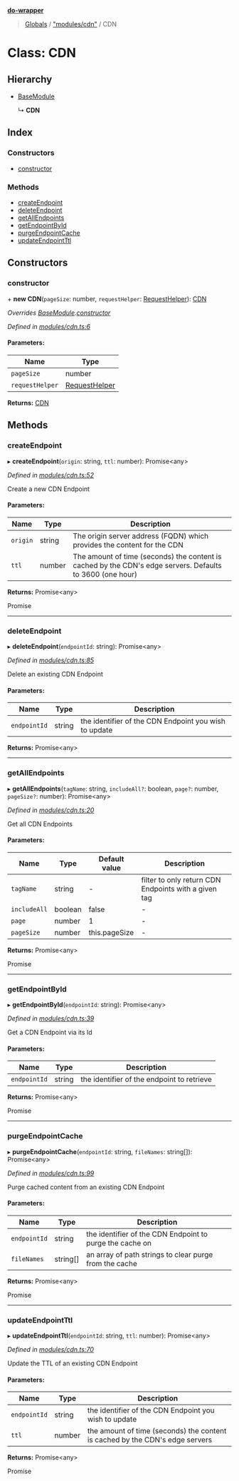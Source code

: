 **[do-wrapper](../README.md)**

> [Globals](../globals.md) / ["modules/cdn"](../modules/_modules_cdn_.md) / CDN

# Class: CDN

## Hierarchy

* [BaseModule](_modules_base_module_.basemodule.md)

  ↳ **CDN**

## Index

### Constructors

* [constructor](_modules_cdn_.cdn.md#constructor)

### Methods

* [createEndpoint](_modules_cdn_.cdn.md#createendpoint)
* [deleteEndpoint](_modules_cdn_.cdn.md#deleteendpoint)
* [getAllEndpoints](_modules_cdn_.cdn.md#getallendpoints)
* [getEndpointById](_modules_cdn_.cdn.md#getendpointbyid)
* [purgeEndpointCache](_modules_cdn_.cdn.md#purgeendpointcache)
* [updateEndpointTtl](_modules_cdn_.cdn.md#updateendpointttl)

## Constructors

### constructor

\+ **new CDN**(`pageSize`: number, `requestHelper`: [RequestHelper](_request_helper_.requesthelper.md)): [CDN](_modules_cdn_.cdn.md)

*Overrides [BaseModule](_modules_base_module_.basemodule.md).[constructor](_modules_base_module_.basemodule.md#constructor)*

*Defined in [modules/cdn.ts:6](https://github.com/matt-major/do-wrapper/blob/ace756c/src/modules/cdn.ts#L6)*

#### Parameters:

Name | Type |
------ | ------ |
`pageSize` | number |
`requestHelper` | [RequestHelper](_request_helper_.requesthelper.md) |

**Returns:** [CDN](_modules_cdn_.cdn.md)

## Methods

### createEndpoint

▸ **createEndpoint**(`origin`: string, `ttl`: number): Promise<any\>

*Defined in [modules/cdn.ts:52](https://github.com/matt-major/do-wrapper/blob/ace756c/src/modules/cdn.ts#L52)*

Create a new CDN Endpoint

#### Parameters:

Name | Type | Description |
------ | ------ | ------ |
`origin` | string | The origin server address (FQDN) which provides the content for the CDN |
`ttl` | number | The amount of time (seconds) the content is cached by the CDN's edge servers. Defaults to 3600 (one hour) |

**Returns:** Promise<any\>

Promise

___

### deleteEndpoint

▸ **deleteEndpoint**(`endpointId`: string): Promise<any\>

*Defined in [modules/cdn.ts:85](https://github.com/matt-major/do-wrapper/blob/ace756c/src/modules/cdn.ts#L85)*

Delete an existing CDN Endpoint

#### Parameters:

Name | Type | Description |
------ | ------ | ------ |
`endpointId` | string | the identifier of the CDN Endpoint you wish to update  |

**Returns:** Promise<any\>

___

### getAllEndpoints

▸ **getAllEndpoints**(`tagName`: string, `includeAll?`: boolean, `page?`: number, `pageSize?`: number): Promise<any\>

*Defined in [modules/cdn.ts:20](https://github.com/matt-major/do-wrapper/blob/ace756c/src/modules/cdn.ts#L20)*

Get all CDN Endpoints

#### Parameters:

Name | Type | Default value | Description |
------ | ------ | ------ | ------ |
`tagName` | string | - | filter to only return CDN Endpoints with a given tag |
`includeAll` | boolean | false | - |
`page` | number | 1 | - |
`pageSize` | number | this.pageSize | - |

**Returns:** Promise<any\>

Promise

___

### getEndpointById

▸ **getEndpointById**(`endpointId`: string): Promise<any\>

*Defined in [modules/cdn.ts:39](https://github.com/matt-major/do-wrapper/blob/ace756c/src/modules/cdn.ts#L39)*

Get a CDN Endpoint via its Id

#### Parameters:

Name | Type | Description |
------ | ------ | ------ |
`endpointId` | string | the identifier of the endpoint to retrieve |

**Returns:** Promise<any\>

Promise

___

### purgeEndpointCache

▸ **purgeEndpointCache**(`endpointId`: string, `fileNames`: string[]): Promise<any\>

*Defined in [modules/cdn.ts:99](https://github.com/matt-major/do-wrapper/blob/ace756c/src/modules/cdn.ts#L99)*

Purge cached content from an existing CDN Endpoint

#### Parameters:

Name | Type | Description |
------ | ------ | ------ |
`endpointId` | string | the identifier of the CDN Endpoint to purge the cache on |
`fileNames` | string[] | an array of path strings to clear purge from the cache |

**Returns:** Promise<any\>

Promise

___

### updateEndpointTtl

▸ **updateEndpointTtl**(`endpointId`: string, `ttl`: number): Promise<any\>

*Defined in [modules/cdn.ts:70](https://github.com/matt-major/do-wrapper/blob/ace756c/src/modules/cdn.ts#L70)*

Update the TTL of an existing CDN Endpoint

#### Parameters:

Name | Type | Description |
------ | ------ | ------ |
`endpointId` | string | the identifier of the CDN Endpoint you wish to update |
`ttl` | number | the amount of time (seconds) the content is cached by the CDN's edge servers |

**Returns:** Promise<any\>

Promise
